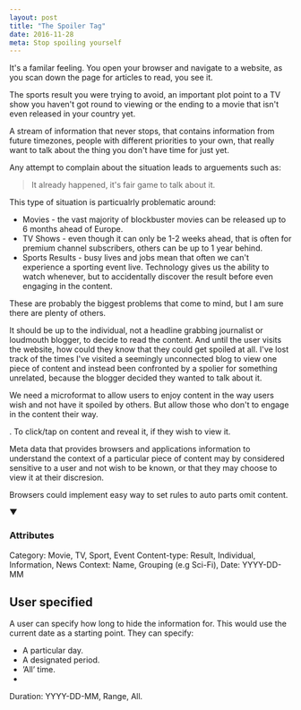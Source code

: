 ```yaml
---
layout: post
title: "The Spoiler Tag"
date: 2016-11-28
meta: Stop spoiling yourself
---
```


It's a familar feeling. You open your browser and navigate to a website, as you scan down the page for articles to read, you see it.

The sports result you were trying to avoid, an important plot point to a TV show you haven't got round to viewing or the ending to a movie that isn't even released in your country yet.

A stream of information that never stops, that contains information from future timezones, people with different priorities to your own, that really want to talk about the thing you don't have time for just yet.

Any attempt to complain about the situation leads to arguements such as:

> It already happened, it's fair game to talk about it.

This type of situation is particualrly problematic around:

- Movies - the vast majority of blockbuster movies can be released up to 6 months ahead of Europe.
- TV Shows - even though it can only be 1-2 weeks ahead, that is often for premium channel subscribers, others can be up to 1 year behind.
- Sports Results - busy lives and jobs mean that often we can't experience a sporting event live. Technology gives us the ability to watch whenever, but to accidentally discover the result before even engaging in the content.

These are probably the biggest problems that come to mind, but I am sure there are plenty of others.

It should be up to the individual, not a headline grabbing journalist or loudmouth blogger, to decide to read the content. And until the user visits the website, how could they know that they could get spoiled at all. I've lost track of the times I've visited a seemingly unconnected blog to view one piece of content and instead been confronted by a spolier for something unrelated, because the blogger decided they wanted to talk about it.

We need a microformat to allow users to enjoy content in the way users wish and not have it spoiled by others. But allow those who don't to engage in the content their way.



. To click/tap on content and reveal it, if they wish to view it.






Meta data that provides browsers and applications information to understand the context of a particular piece of content may by considered sensitive to a user and not wish to be known, or that they may choose to view it at their discresion.

Browsers could implement easy way to set rules to auto parts omit content.

&#9660;


### Attributes

Category: Movie, TV, Sport, Event
Content-type: Result, Individual, Information, News
Context: Name, Grouping (e.g Sci-Fi),
Date: YYYY-DD-MM

## User specified
A user can specify how long to hide the information for. This would use the current date as a starting point.
They can specify:

 - A particular day.
- A designated period.
- ’All’ time.
-
Duration: YYYY-DD-MM, Range, All.
